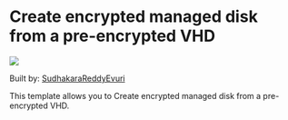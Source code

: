 # Create encrypted managed disk from a pre-encrypted VHD 

<a href="https://portal.azure.com/#create/Microsoft.Template/uri/https%3A%2F%2Fraw.githubusercontent.com%2FSudhakaraReddyEvuri%2FMDPP%2Fsuredd-md%2F201-create-encrypted-managed-disk%2Fazuredeploy.json" target="_blank">
    <img src="http://azuredeploy.net/deploybutton.png"/>
</a>

Built by: [SudhakaraReddyEvuri](https://github.com/SudhakaraReddyEvuri)

This template allows you to Create encrypted managed disk from a pre-encrypted VHD. 

